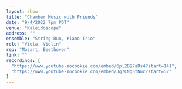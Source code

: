 ```yaml
---
layout: show
title: "Chamber Music with Friends"
date: "9/4/2022 7pm PDT"
venue: "Kaleidoscope"
address: ""
ensemble: "String Duo, Piano Trio"
role: "Viola, Violin"
rep: "Mozart, Beethoven"
link: ""
recordings: [
  "https://www.youtube-nocookie.com/embed/6pl2B97aRs4?start=141",
  "https://www.youtube-nocookie.com/embed/Jg7CNgStNuc?start=52"
]
---
```

